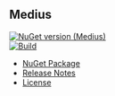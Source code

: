 ## Medius

[![NuGet version (Medius)](https://img.shields.io/nuget/v/medius?style=for-the-badge)](https://www.nuget.org/packages/medius/)  
[![Build](https://github.com/ceronus/medius/actions/workflows/ci.yml/badge.svg?branch=master)](https://github.com/ceronus/medius/actions/workflows/ci.yml)

- [NuGet Package](https://www.nuget.org/packages/medius)
- [Release Notes](https://github.com/ceronus/medius/releases)
- [License](LICENSE.md)

